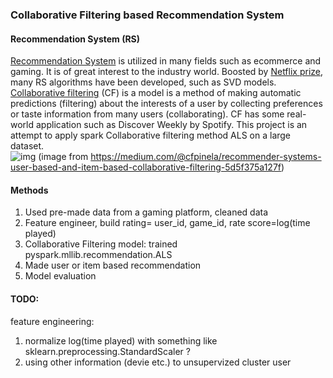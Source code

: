 ### Collaborative Filtering based Recommendation System  

#### Recommendation System (RS)
[Recommendation System](https://en.wikipedia.org/wiki/Recommender_system) is utilized in many fields such as ecommerce and gaming. It is of great interest to the industry world. Boosted by [Netflix prize](https://en.wikipedia.org/wiki/Netflix_Prize), many RS algorithms have been developed, such as SVD models. [Collaborative filtering](https://en.wikipedia.org/wiki/Collaborative_filtering) (CF) is a model is a method of making automatic predictions (filtering) about the interests of a user by collecting preferences or taste information from many users (collaborating).  CF has some real-world application such as Discover Weekly by Spotify. This project is an attempt to apply spark Collaborative filtering method ALS on a large dataset.  
![img](RS_CF.jpg)
(image from https://medium.com/@cfpinela/recommender-systems-user-based-and-item-based-collaborative-filtering-5d5f375a127f)

#### Methods
1. Used pre-made data from a gaming platform, cleaned data  
2. Feature engineer, build rating= user_id, game_id, rate score=log(time played)  
3. Collaborative Filtering model: trained pyspark.mllib.recommendation.ALS
4. Made user or item based recommendation
5. Model evaluation  

#### TODO:
feature engineering:  
1. normalize log(time played) with something like sklearn.preprocessing.StandardScaler ?  
2. using other information (devie etc.) to unsupervized cluster user  
